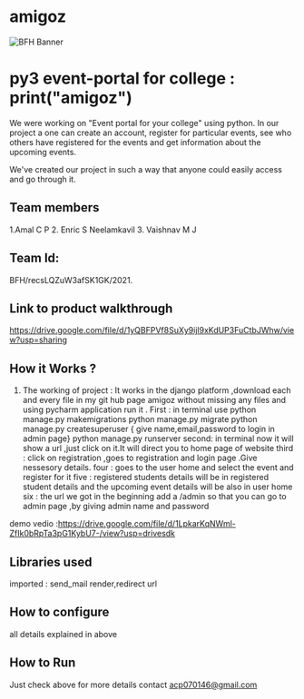 # amigoz 
![BFH Banner](https://trello-attachments.s3.amazonaws.com/542e9c6316504d5797afbfb9/542e9c6316504d5797afbfc1/39dee8d993841943b5723510ce663233/Frame_19.png)
# py3 event-portal for college : print("amigoz")
We were working on "Event portal for your college" using python. In our project a one can create an account, register for particular events, see who others have registered for the events and get information about the upcoming events.

We've created our project in such a way that anyone could easily access and go through it.
## Team members
1.Amal C P
2. Enric S Neelamkavil 
3. Vaishnav M J 
## Team Id:
BFH/recsLQZuW3afSK1GK/2021.
## Link to product walkthrough
https://drive.google.com/file/d/1yQBFPVf8SuXy9ijl9xKdUP3FuCtbJWhw/view?usp=sharing

## How it Works ?
1. The working of project : It works in the django platform ,download each and every file in my git hub page amigoz without missing any files and using pycharm application run it .
	First : in terminal use python manage.py makemigrations
				python manage.py migrate
				python manage.py createsuperuser { give name,email,password to login in admin page}
				python manage.py runserver
	second: in terminal now it will show a url ,just click on it.It will direct you to home page of website
	third : click on registration ,goes to registration and login page .Give nessesory details.
	four : goes to the user home and select the event and register for it 
	five : registered students details will be in registered student details and the upcoming event details will be also in user home
	six : the url we got in the beginning add a /admin so that you can go to admin page ,by giving admin name and password 
	
demo vedio :https://drive.google.com/file/d/1LpkarKqNWml-ZfIk0bRpTa3pG1KybU7-/view?usp=drivesdk
## Libraries used
imported :
  	send_mail
	render,redirect
	url
## How to configure
all details explained in above
## How to Run
Just check above for more details contact acp070146@gmail.com
